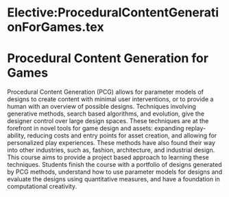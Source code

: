 






Elective:ProceduralContentGenerationForGames.tex
================================================






Procedural Content Generation for Games
=======================================


Procedural Content Generation (PCG) allows for parameter models of designs to create content with minimal user interventions, or to provide a human with an overview of possible designs. Techniques involving generative methods, search based algorithms, and evolution, give the designer control over large design spaces. These techniques are at the forefront in novel tools for game design and assets: expanding replay-ability, reducing costs and entry points for asset creation, and allowing for personalized play experiences. These methods have also found their way into other industries, such as, fashion, architecture, and industrial design. This course aims to provide a project based approach to learning these techniques. Students finish the course with a portfolio of designs generated by PCG methods, understand how to use parameter models for designs and evaluate the designs using quantitative measures, and have a foundation in computational creativity.












